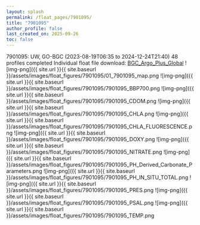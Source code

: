 ```yaml
---
layout: splash
permalink: /float_pages/7901095/
title: "7901095"
author_profile: false
last_created_on: 2025-09-26
toc: false
---
```

 
7901095: UW, GO-BGC (2023-08-19T06:35 to 2024-12-24T21:40)
48 profiles completed
Individual float file download: [BGC_Argo_Plus_Global](https://ftp.soest.hawaii.edu/bgc_argo_plus/Individual_Floats/outliers_removed/7901095_Sprof_processed.nc)
![img-png]({{ site.url }}{{ site.baseurl }}/assets/images/float_figures/7901095/01_7901095_map.png
![img-png]({{ site.url }}{{ site.baseurl }}/assets/images/float_figures/7901095/7901095_BBP700.png
![img-png]({{ site.url }}{{ site.baseurl }}/assets/images/float_figures/7901095/7901095_CDOM.png
![img-png]({{ site.url }}{{ site.baseurl }}/assets/images/float_figures/7901095/7901095_CHLA.png
![img-png]({{ site.url }}{{ site.baseurl }}/assets/images/float_figures/7901095/7901095_CHLA_FLUORESCENCE.png
![img-png]({{ site.url }}{{ site.baseurl }}/assets/images/float_figures/7901095/7901095_DOXY.png
![img-png]({{ site.url }}{{ site.baseurl }}/assets/images/float_figures/7901095/7901095_NITRATE.png
![img-png]({{ site.url }}{{ site.baseurl }}/assets/images/float_figures/7901095/7901095_PH_Derived_Carbonate_Parameters.png
![img-png]({{ site.url }}{{ site.baseurl }}/assets/images/float_figures/7901095/7901095_PH_IN_SITU_TOTAL.png
![img-png]({{ site.url }}{{ site.baseurl }}/assets/images/float_figures/7901095/7901095_PRES.png
![img-png]({{ site.url }}{{ site.baseurl }}/assets/images/float_figures/7901095/7901095_PSAL.png
![img-png]({{ site.url }}{{ site.baseurl }}/assets/images/float_figures/7901095/7901095_TEMP.png
